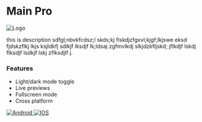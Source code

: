 
# Main Pro

![Logo]([https://dev-to-uploads.s3.amazonaws.com/uploads/articles/th5xamgrr6se0x5ro4g6.png](https://mainpro.app/wp-content/uploads/2022/11/px-Main-Pro-01.webp))

this is description sdfgl;nbvkfcdsz;l skds;kj flskdjzfgxvl;kjgf;lkjswe eksd fjdskzflkj lkjs ksjldkfj sdlkjf lksdjf lk;ldsaj zgfmvlkdj slkjdzkfljskd; jflkdjf lskdj flksdjf lsdkjf lskj zflksdjlf j.
### Features

- Light/dark mode toggle
- Live previews
- Fullscreen mode
- Cross platform


<div id="badges">
  <a href= "https://www.w3schools.com/tags/tag_a.asp">
    <img src="https://img.shields.io/badge/android-grey?style=for-the-badge&logo=android&logoColor=white" alt="Android"/>
  </a>
  <a href= ">>>>>>>>>>>>>>>>>>>>>>>>>>>>>>>>">
    <img src="https://img.shields.io/badge/iphone-blue?style=for-the-badge&logo=apple&logoColor=white" alt="IOS"/>
  </a>
</div>
